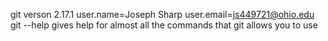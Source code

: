 git verson 2.17.1
user.name=Joseph Sharp
user.email=js449721@ohio.edu
git --help gives help for almost all the commands that git allows you to use
